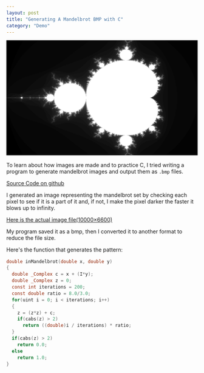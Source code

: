 ```yaml
---
layout: post
title: "Generating A Mandelbrot BMP with C"
category: "Demo"
---
```


<img src="/assets/img/posts/mandelbrotwithgrad.webp">

To learn about how images are made and to practice C, I tried writing a program to generate
mandelbrot images and output them as `.bmp` files.

<!-- more -->

[Source Code on github](https://github.com/NoamZeise/bmp-read-write)

I generated an image representing the mandelbrot set by checking each pixel to see if it is a part of it and, if not, I make the pixel darker the faster it blows up to infinity.

[Here is the actual image file(10000×6600)](https://drive.google.com/file/d/1-0XPnFw6Bq2QASeEzgJ0FFdeRILcn6PC/view?usp=sharing)

My program saved it as a bmp, then I converted it to another format to reduce the file size.

Here's the function that generates the pattern:

```C
double inMandelbrot(double x, double y)
{
  double _Complex c = x + (I*y);
  double _Complex z = 0;
  const int iterations = 200;
  const double ratio = 8.0/3.0;
  for(uint i = 0; i < iterations; i++)
  {
    z = (z*z) + c;
    if(cabs(z) > 2)
      return ((double)i / iterations) * ratio;
  }
  if(cabs(z) > 2)
    return 0.0;
  else
    return 1.0;
}
```
